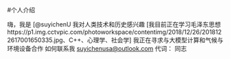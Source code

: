 #个人介绍

  嗨，我是 [@suyichenU
  我对人类技术和历史感兴趣
 [我目前正在学习毛泽东思想https://p1.img.cctvpic.com/photoworkspace/contentimg/2018/12/26/2018122617001650335.jpg、C++、心理学、社会学]
  我正在寻求与大模型计算和气候与环境设备合作
 如何联系我 [suyichenusa@outlook.com](mailto:suyichenusa@outlook.com)
  代词： 同志